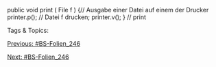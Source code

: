 public void print ( File f ) {// Ausgabe einer Datei auf einem der Drucker
printer.p();
// Datei f drucken;
printer.v();
} // print

   Tags & Topics:
   

[Previous: #BS-Folien_246](BS-Folien_246.md)

[Next: #BS-Folien_246](BS-Folien_246.md)